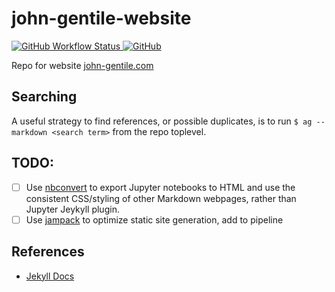 # john-gentile-website

<a href="https://github.com/JohnnyGOX17/john-gentile-website/actions">
  <img alt="GitHub Workflow Status" src="https://img.shields.io/github/actions/workflow/status/JohnnyGOX17/john-gentile-website/main.yml?branch=master&logo=github&style=flat-square">
</a>
<a href="https://github.com/JohnnyGOX17/john-gentile-website/blob/master/LICENSE">
  <img alt="GitHub" src="https://img.shields.io/github/license/JohnnyGOX17/john-gentile-website?color=orange&logo=github&style=flat-square">
</a>

Repo for website [john-gentile.com](https://john-gentile.com/)

## Searching

A useful strategy to find references, or possible duplicates, is to run `$ ag --markdown <search term>` from the repo toplevel.

## TODO:

* [ ] Use [nbconvert](https://nbconvert.readthedocs.io/en/latest/customizing.html) to export Jupyter notebooks to HTML and use the consistent CSS/styling of other Markdown webpages, rather than Jupyter Jeykyll plugin.
* [ ] Use [jampack](https://github.com/divriots/jampack) to optimize static site generation, add to pipeline

## References

* [Jekyll Docs](https://jekyllrb.com/docs/)

